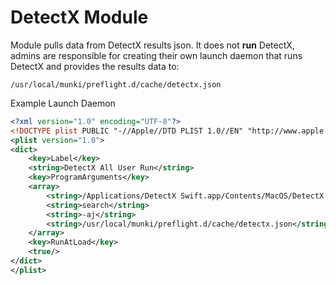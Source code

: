 DetectX Module
==============

Module pulls data from DetectX results json. It does not **run** DetectX, admins are responsible for creating their own launch daemon that runs DetectX and provides the results data to:
```
/usr/local/munki/preflight.d/cache/detectx.json
```

Example Launch Daemon
``` xml
<?xml version="1.0" encoding="UTF-8"?>
<!DOCTYPE plist PUBLIC "-//Apple//DTD PLIST 1.0//EN" "http://www.apple.com/DTDs/PropertyList-1.0.dtd">
<plist version="1.0">
<dict>
	<key>Label</key>
	<string>DetectX All User Run</string>
	<key>ProgramArguments</key>
	<array>
		<string>/Applications/DetectX Swift.app/Contents/MacOS/DetectX Swift</string>
		<string>search</string>
		<string>-aj</string>
		<string>/usr/local/munki/preflight.d/cache/detectx.json</string>
	</array>
	<key>RunAtLoad</key>
	<true/>
</dict>
</plist>
```
